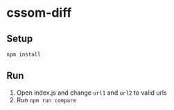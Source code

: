 # cssom-diff

## Setup
`npm install`

## Run
1. Open index.js and change `url1` and `url2` to valid urls
2. Run `npm run compare`